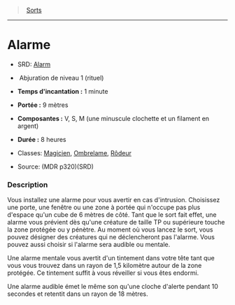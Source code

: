 ﻿---
!SpellItem
Name: Alarme
AltName: '[Alarm](srd_spells_alarm.md)'
Type: Abjuration
Level: 1
CastingTime: 1 minute
Range: 9 mètres
Components: V, S, M (une minuscule clochette et un filament en argent)
Duration: 8 heures
Classes: '[Magicien](hd_wizard.md), [Ombrelame](hd_rogue_ombrelame.md), [Rôdeur](hd_ranger.md)'
Family: SpellHD
Source: (MDR p320)(SRD)
Ritual: rituel
Id: spells_hd.md#alarme
ParentLink: spells_hd.md#sorts
ParentName: Sorts
NameLevel: 1
Attributes: {}
---
> [Sorts](hd_spells.md)

---

# Alarme

- SRD: [Alarm](srd_spells_alarm.md)

-  Abjuration de niveau 1 (rituel)

- **Temps d'incantation :** 1 minute

- **Portée :** 9 mètres

- **Composantes :** V, S, M (une minuscule clochette et un filament en argent)

- **Durée :** 8 heures

- Classes: [Magicien](hd_wizard.md), [Ombrelame](hd_rogue_ombrelame.md), [Rôdeur](hd_ranger.md)

- Source: (MDR p320)(SRD)

### Description

Vous installez une alarme pour vous avertir en cas d'intrusion. Choisissez une porte, une fenêtre ou une zone à portée qui n'occupe pas plus d'espace qu'un cube de 6 mètres de côté. Tant que le sort fait effet, une alarme vous prévient dès qu'une créature de taille TP ou supérieure touche la zone protégée ou y pénètre. Au moment où vous lancez le sort, vous pouvez désigner des créatures qui ne déclencheront pas l'alarme. Vous pouvez aussi choisir si l'alarme sera audible ou mentale.

Une alarme mentale vous avertit d'un tintement dans votre tête tant que vous vous trouvez dans un rayon de 1,5 kilomètre autour de la zone protégée. Ce tintement suffit à vous réveiller si vous êtes endormi.

Une alarme audible émet le même son qu'une cloche d'alerte pendant 10 secondes et retentit dans un rayon de 18 mètres.


